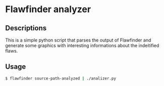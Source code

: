 # Flawfinder analyzer

## Descriptions

This is a simple python script that parses the output of Flawfinder and
generate some graphics with interesting informations about the indeitified
flaws.

## Usage

```sh
$ flawfinder source-path-analyzed | ./analizer.py 
```
